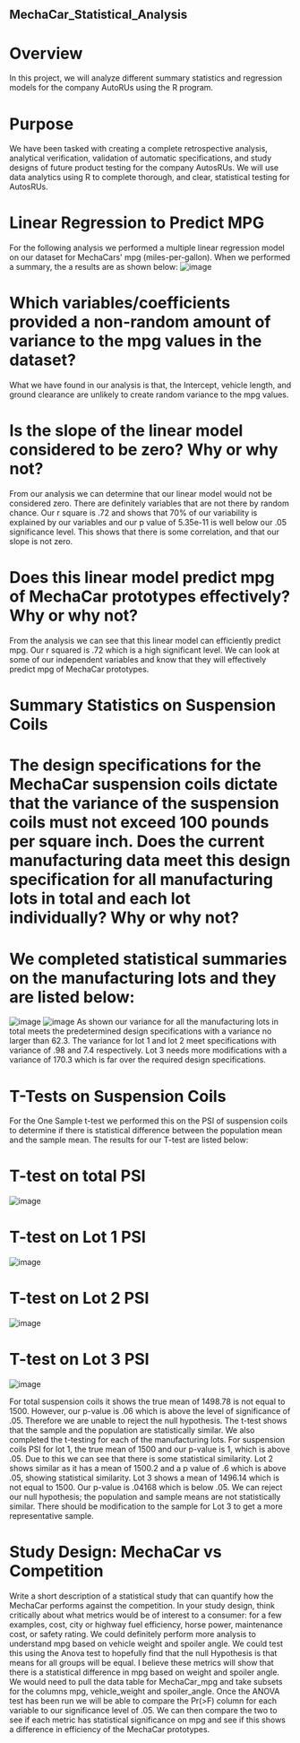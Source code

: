 ## MechaCar_Statistical_Analysis
# Overview
In this project, we will analyze different summary statistics and regression models for the company AutoRUs using the R program.
# Purpose
We have been tasked with creating a complete retrospective analysis, analytical verification, validation of automatic specifications, and study designs of future product testing for the company AutosRUs. We will use data analytics using R to complete thorough, and clear, statistical testing for AutosRUs.
# Linear Regression to Predict MPG
For the following analysis we performed a multiple linear regression model on our dataset for MechaCars' mpg (miles-per-gallon). When we performed a summary, the a results are as shown below:
![image](https://user-images.githubusercontent.com/89948353/153784041-24828686-3427-4870-8af6-0663777d4000.png)
# Which variables/coefficients provided a non-random amount of variance to the mpg values in the dataset?
What we have found in our analysis is that, the Intercept, vehicle length, and ground clearance are unlikely to create random variance to the mpg values.

# Is the slope of the linear model considered to be zero? Why or why not?
From our analysis we can determine that our linear model would not be considered zero. There are definitely variables that are not there by random chance. Our r square is .72 and shows that 70% of our variability is explained by our variables and our p value of 5.35e-11 is well below our .05 significance level. This shows that there is some correlation, and that our slope is not zero.

# Does this linear model predict mpg of MechaCar prototypes effectively? Why or why not?
From the analysis we can see that this linear model can efficiently predict mpg. Our r squared is .72 which is a high significant level. We can look at some of our independent variables and know that they will effectively predict mpg of MechaCar prototypes.

# Summary Statistics on Suspension Coils
# The design specifications for the MechaCar suspension coils dictate that the variance of the suspension coils must not exceed 100 pounds per square inch. Does the current manufacturing data meet this design specification for all manufacturing lots in total and each lot individually? Why or why not?
# We completed statistical summaries on the manufacturing lots and they are listed below:
![image](https://user-images.githubusercontent.com/89948353/153784082-92219aa5-510f-42a0-bb94-532b15a9f73b.png)
![image](https://user-images.githubusercontent.com/89948353/153784090-961f0131-b79d-4cef-8fbd-416dbe6cd308.png)
As shown our variance for all the manufacturing lots in total meets the predetermined design specifications with a variance no larger than 62.3. The variance for lot 1 and lot 2 meet specifications with variance of .98 and 7.4 respectively. Lot 3 needs more modifications with a variance of 170.3 which is far over the required design specifications.
# T-Tests on Suspension Coils
For the One Sample t-test we performed this on the PSI of suspension coils to determine if there is statistical difference between the population mean and the sample mean. The results for our T-test are listed below:
# T-test on total PSI 
![image](https://user-images.githubusercontent.com/89948353/153784116-2a4a048a-806e-40c2-aac8-79d07248bceb.png)
# T-test on Lot 1 PSI 
![image](https://user-images.githubusercontent.com/89948353/153784157-fde73871-07ad-48ba-9fd3-ad356cae3d58.png)
# T-test on Lot 2 PSI
![image](https://user-images.githubusercontent.com/89948353/153784180-8bfa404f-60ba-440b-bb2c-7f4de7675c83.png)
# T-test on Lot 3 PSI
![image](https://user-images.githubusercontent.com/89948353/153784263-0284e9d1-2596-4e26-bec2-ea96d2d0131e.png)

For total suspension coils it shows the true mean of 1498.78 is not equal to 1500. However, our p-value is .06 which is above the level of significance of .05. Therefore we are unable to reject the null hypothesis. The t-test shows that the sample and the population are statistically similar. We also completed the t-testing for each  of the manufacturing lots. For suspension coils PSI for lot 1, the true mean of 1500 and our p-value is 1, which is above .05. Due to this we can see that there is some statistical similarity. Lot 2 shows similar as it has a mean of 1500.2 and a p value of .6 which is above .05, showing statistical similarity. Lot 3 shows a mean of 1496.14 which is not equal to 1500. Our p-value is .04168 which is below .05. We can reject our null hypothesis; the population and sample means are not statistically similar. There should be modification to the sample for Lot 3 to get a more representative sample.
# Study Design: MechaCar vs Competition
Write a short description of a statistical study that can quantify how the MechaCar performs against the competition. In your study design, think critically about what metrics would be of interest to a consumer: for a few examples, cost, city or highway fuel efficiency, horse power, maintenance cost, or safety rating. 
We could definitely perform more analysis to understand mpg based on vehicle weight and spoiler angle. We could test this using the Anova test to hopefully find that the null Hypothesis is that means for all groups will be equal. I believe these metrics will show that there is a statistical difference in mpg based on weight and spoiler angle. We would need to pull the data table for MechaCar_mpg and take subsets for the columns mpg, vehicle_weight and spoiler_angle. Once the ANOVA test has been run we will be able to compare the Pr(>F) column for each variable to our significance level of .05. We can then compare the two to see if each metric has statistical significance on mpg and see if this shows a difference in efficiency of the MechaCar prototypes.


